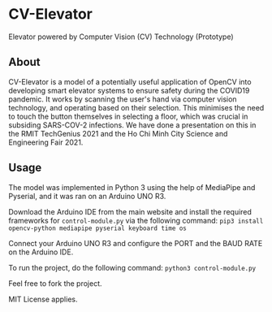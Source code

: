 # CV-Elevator
Elevator powered by Computer Vision (CV) Technology (Prototype)

## About 
CV-Elevator is a model of a potentially useful application of OpenCV into developing smart elevator systems to ensure safety during the COVID19 pandemic. It works by scanning the user's hand via computer vision technology, and operating based on their selection. This minimises the need to touch the button themselves in selecting a floor, which was crucial in subsiding SARS-COV-2 infections. We have done a presentation on this in the RMIT TechGenius 2021 and the Ho Chi Minh City Science and Engineering Fair 2021. 

## Usage
The model was implemented in Python 3 using the help of MediaPipe and Pyserial, and it was ran on an Arduino UNO R3.

Download the Arduino IDE from the main website and install the required frameworks for `control-module.py` via the following command: `pip3 install opencv-python mediapipe pyserial keyboard time os`

Connect your Arduino UNO R3 and configure the PORT and the BAUD RATE on the Arduino IDE. 

To run the project, do the following command: `python3 control-module.py`

Feel free to fork the project. 

MIT License applies. 
